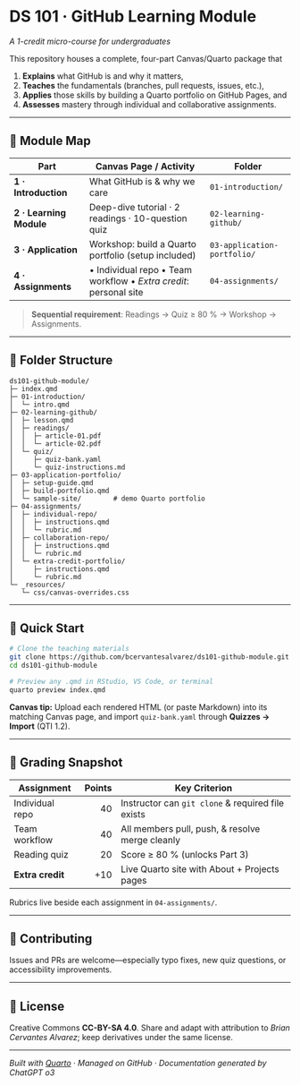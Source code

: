 # DS 101 · GitHub Learning Module
*A 1-credit micro-course for undergraduates*

This repository houses a complete, four-part Canvas/Quarto package that  

1. **Explains** what GitHub is and why it matters,  
2. **Teaches** the fundamentals (branches, pull requests, issues, etc.),  
3. **Applies** those skills by building a Quarto portfolio on GitHub Pages, and  
4. **Assesses** mastery through individual and collaborative assignments.  

---

## 📑 Module Map

| Part | Canvas Page / Activity | Folder |
|------|------------------------|--------|
| **1 · Introduction** | What GitHub is & why we care | `01-introduction/` |
| **2 · Learning Module** | Deep-dive tutorial · 2 readings · 10-question quiz | `02-learning-github/` |
| **3 · Application** | Workshop: build a Quarto portfolio (setup included) | `03-application-portfolio/` |
| **4 · Assignments** | • Individual repo • Team workflow • *Extra credit*: personal site | `04-assignments/` |

> **Sequential requirement**: Readings → Quiz ≥ 80 % → Workshop → Assignments.

---

## 🌳 Folder Structure
```text
ds101-github-module/
├─ index.qmd
├─ 01-introduction/
│  └─ intro.qmd
├─ 02-learning-github/
│  ├─ lesson.qmd
│  ├─ readings/
│  │  ├─ article-01.pdf
│  │  └─ article-02.pdf
│  └─ quiz/
│     ├─ quiz-bank.yaml
│     └─ quiz-instructions.md
├─ 03-application-portfolio/
│  ├─ setup-guide.qmd
│  ├─ build-portfolio.qmd
│  └─ sample-site/        # demo Quarto portfolio
├─ 04-assignments/
│  ├─ individual-repo/
│  │  ├─ instructions.qmd
│  │  └─ rubric.md
│  ├─ collaboration-repo/
│  │  ├─ instructions.qmd
│  │  └─ rubric.md
│  └─ extra-credit-portfolio/
│     ├─ instructions.qmd
│     └─ rubric.md
└─ _resources/
   └─ css/canvas-overrides.css
```

---

## 🚀 Quick Start
```bash
# Clone the teaching materials
git clone https://github.com/bcervantesalvarez/ds101-github-module.git
cd ds101-github-module

# Preview any .qmd in RStudio, VS Code, or terminal
quarto preview index.qmd
```
**Canvas tip:** Upload each rendered HTML (or paste Markdown) into its matching Canvas page, and import `quiz-bank.yaml` through **Quizzes → Import** (QTI 1.2).

---

## 📝 Grading Snapshot

| Assignment | Points | Key Criterion |
|------------|-------:|---------------|
| Individual repo | 40 | Instructor can `git clone` & required file exists |
| Team workflow  | 40 | All members pull, push, & resolve merge cleanly |
| Reading quiz   | 20 | Score ≥ 80 % (unlocks Part 3) |
| **Extra credit** | +10 | Live Quarto site with About + Projects pages |

Rubrics live beside each assignment in `04-assignments/`.

---

## 🤝 Contributing

Issues and PRs are welcome—especially typo fixes, new quiz questions, or accessibility improvements.

---

## 📜 License

Creative Commons **CC-BY-SA 4.0**. Share and adapt with attribution to *Brian Cervantes Alvarez*; keep derivatives under the same license.

---

_Built with [Quarto](https://quarto.org) · Managed on GitHub · Documentation generated by ChatGPT o3_
